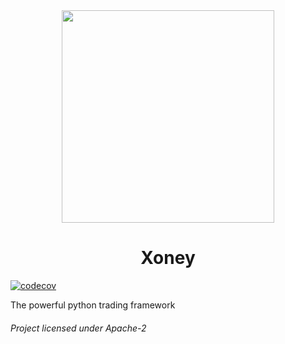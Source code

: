 <div align="center">
  <img src="https://github.com/quick-trade/xoney/blob/dev/img/logo.png?raw=true" width="340" height="340">

# Xoney
</div>

[![codecov](https://codecov.io/gh/quick-trade/xoney/branch/dev/graph/badge.svg)](https://codecov.io/gh/quick-trade/xoney)

The powerful python trading framework
###### Project licensed under Apache-2
